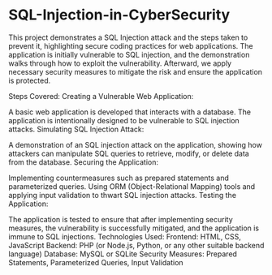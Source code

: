 # SQL-Injection-in-CyberSecurity
This project demonstrates a SQL Injection attack and the steps taken to prevent it, highlighting secure coding practices for web applications. The application is initially vulnerable to SQL injection, and the demonstration walks through how to exploit the vulnerability. Afterward, we apply necessary security measures to mitigate the risk and ensure the application is protected.

Steps Covered:
Creating a Vulnerable Web Application:

A basic web application is developed that interacts with a database.
The application is intentionally designed to be vulnerable to SQL injection attacks.
Simulating SQL Injection Attack:

A demonstration of an SQL injection attack on the application, showing how attackers can manipulate SQL queries to retrieve, modify, or delete data from the database.
Securing the Application:

Implementing countermeasures such as prepared statements and parameterized queries.
Using ORM (Object-Relational Mapping) tools and applying input validation to thwart SQL injection attacks.
Testing the Application:

The application is tested to ensure that after implementing security measures, the vulnerability is successfully mitigated, and the application is immune to SQL injections.
Technologies Used:
Frontend: HTML, CSS, JavaScript
Backend: PHP (or Node.js, Python, or any other suitable backend language)
Database: MySQL or SQLite
Security Measures: Prepared Statements, Parameterized Queries, Input Validation
